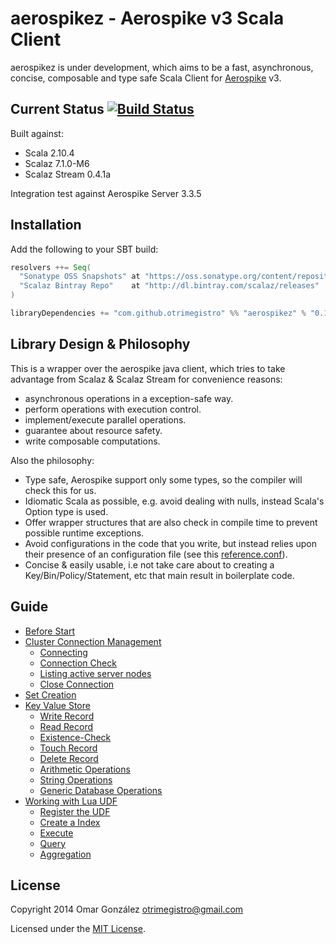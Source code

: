 # aerospikez - Aerospike v3 Scala Client

aerospikez is under development, which aims to be a fast, asynchronous, concise,
composable and type safe Scala Client for [Aerospike](http://www.aerospike.com/) v3.

## Current Status [![Build Status](https://secure.travis-ci.org/otrimegistro/aerospikez.png)](http://travis-ci.org/otrimegistro/aerospikez)

Built against:
- Scala 2.10.4
- Scalaz 7.1.0-M6
- Scalaz Stream 0.4.1a

Integration test against Aerospike Server 3.3.5

## Installation

Add the following to your SBT build:
``` scala
resolvers ++= Seq(
  "Sonatype OSS Snapshots" at "https://oss.sonatype.org/content/repositories/snapshots/",
  "Scalaz Bintray Repo"    at "http://dl.bintray.com/scalaz/releases"
)

libraryDependencies += "com.github.otrimegistro" %% "aerospikez" % "0.1-SNAPSHOT"
```
## Library Design & Philosophy

This is a wrapper over the aerospike java client, which tries to take advantage from Scalaz & Scalaz Stream
for convenience reasons:
- asynchronous operations in a exception-safe way.
- perform operations with execution control.
- implement/execute parallel operations.
- guarantee about resource safety.
- write composable computations.

Also the philosophy:
- Type safe, Aerospike support only some types, so the compiler will check this for us.
- Idiomatic Scala as possible, e.g. avoid dealing with nulls, instead Scala's Option type is used.
- Offer wrapper structures that are also check in compile time to prevent possible runtime exceptions.
- Avoid configurations in the code that you write, but instead relies upon their presence of an configuration file (see this [reference.conf](https://github.com/otrimegistro/aerospikez/blob/master/src/test/resources/reference.conf)).
- Concise & easily usable, i.e not take care about to creating a Key/Bin/Policy/Statement, etc that main result in boilerplate code.

## Guide

- [Before Start](guide/before_start.md)
- [Cluster Connection Management](guide/connection_management.md)
  - [Connecting](guide/connection_management.md#connecting)
  - [Connection Check](guide/connection_management.md#connection-check)
  - [Listing active server nodes](guide/connection_management.md#listing-active-server-nodes)
  - [Close Connection](guide/connection_management.md#close-connection)
- [Set Creation](guide/creating_set.md)
- [Key Value Store](guide/key_value_store.md)
  - [Write Record](guide/key_value_store.md#write-record-operations)
  - [Read Record](guide/key_value_store.md#read-record-operations)
  - [Existence-Check](guide/key_value_store.md#existence-check-operations)
  - [Touch Record](guide/key_value_store.md#touch-operations)
  - [Delete Record](guide/key_value_store.md#delete-operations)
  - [Arithmetic Operations](guide/key_value_store.md#arithmetic-operations)
  - [String Operations](guide/key_value_store.md#string-operations)
  - [Generic Database Operations](guide/key_value_store.md#generic-database-operations)
- [Working with Lua UDF](guide/user_define_function.md)
  - [Register the UDF](guide/user_define_function.md#register-the-udf)
  - [Create a Index](guide/user_define_function.md#create-a-secondary-index)
  - [Execute](guide/user_define_function.md#execute)
  - [Query](guide/user_define_function.md#query)
  - [Aggregation](guide/user_define_function.md#aggregation)

## License

Copyright 2014 Omar González otrimegistro@gmail.com

Licensed under the [MIT License](https://raw.githubusercontent.com/otrimegistro/aerospikez/master/LICENSE).
